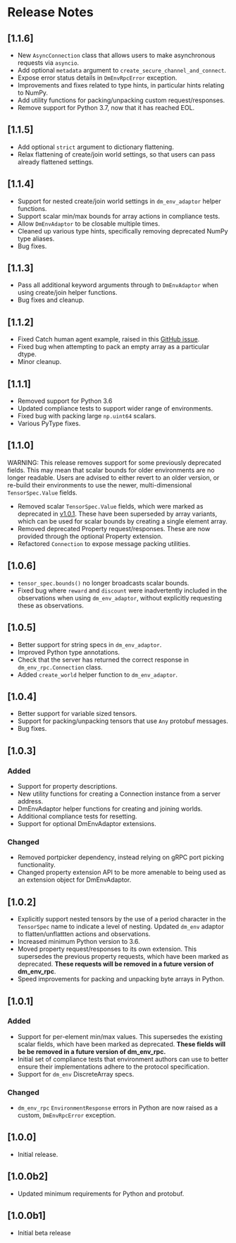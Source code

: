 # Release Notes

## [1.1.6]

*   New `AsyncConnection` class that allows users to make asynchronous requests
    via `asyncio`.
*   Add optional `metadata` argument to `create_secure_channel_and_connect`.
*   Expose error status details in `DmEnvRpcError` exception.
*   Improvements and fixes related to type hints, in particular hints relating
    to NumPy.
*   Add utility functions for packing/unpacking custom request/responses.
*   Remove support for Python 3.7, now that it has reached EOL.

## [1.1.5]

*   Add optional `strict` argument to dictionary flattening.
*   Relax flattening of create/join world settings, so that users can pass
    already flattened settings.

## [1.1.4]

*   Support for nested create/join world settings in `dm_env_adaptor` helper
    functions.
*   Support scalar min/max bounds for array actions in compliance tests.
*   Allow `DmEnvAdaptor` to be closable multiple times.
*   Cleaned up various type hints, specifically removing deprecated NumPy type
    aliases.
*   Bug fixes.

## [1.1.3]

*   Pass all additional keyword arguments through to `DmEnvAdaptor` when using
    create/join helper functions.
*   Bug fixes and cleanup.

## [1.1.2]

*   Fixed Catch human agent example, raised in this
    [GitHub issue](https://github.com/deepmind/dm_env_rpc/issues/2).
*   Fixed bug when attempting to pack an empty array as a particular dtype.
*   Minor cleanup.

## [1.1.1]

*   Removed support for Python 3.6
*   Updated compliance tests to support wider range of environments.
*   Fixed bug with packing large `np.uint64` scalars.
*   Various PyType fixes.

## [1.1.0]

WARNING: This release removes support for some previously deprecated fields.
This may mean that scalar bounds for older environments are no longer readable.
Users are advised to either revert to an older version, or re-build their
environments to use the newer, multi-dimensional `TensorSpec.Value` fields.

*   Removed scalar `TensorSpec.Value` fields, which were marked as deprecated in
    [v1.0.1](#101). These have been superseded by array variants, which can be
    used for scalar bounds by creating a single element array.
*   Removed deprecated Property request/responses. These are now provided
    through the optional Property extension.
*   Refactored `Connection` to expose message packing utilities.

## [1.0.6]

*   `tensor_spec.bounds()` no longer broadcasts scalar bounds.
*   Fixed bug where `reward` and `discount` were inadvertently included in the
    observations when using `dm_env_adaptor`, without explicitly requesting
    these as observations.

## [1.0.5]

*   Better support for string specs in `dm_env_adaptor`.
*   Improved Python type annotations.
*   Check that the server has returned the correct response in
    `dm_env_rpc.Connection` class.
*   Added `create_world` helper function to `dm_env_adaptor`.

## [1.0.4]

*   Better support for variable sized tensors.
*   Support for packing/unpacking tensors that use `Any` protobuf messages.
*   Bug fixes.

## [1.0.3]

### Added

*   Support for property descriptions.
*   New utility functions for creating a Connection instance from a server
    address.
*   DmEnvAdaptor helper functions for creating and joining worlds.
*   Additional compliance tests for resetting.
*   Support for optional DmEnvAdaptor extensions.

### Changed

*   Removed portpicker dependency, instead relying on gRPC port picking
    functionality.
*   Changed property extension API to be more amenable to being used as an
    extension object for DmEnvAdaptor.

## [1.0.2]

*   Explicitly support nested tensors by the use of a period character in the
    `TensorSpec` name to indicate a level of nesting. Updated `dm_env` adaptor
    to flatten/unflattten actions and observations.
*   Increased minimum Python version to 3.6.
*   Moved property request/responses to its own extension. This supersedes the
    previous property requests, which have been marked as deprecated. **These
    requests will be removed in a future version of dm_env_rpc**.
*   Speed improvements for packing and unpacking byte arrays in Python.

## [1.0.1]

### Added

*   Support for per-element min/max values. This supersedes the existing scalar
    fields, which have been marked as deprecated. **These fields will be be
    removed in a future version of dm_env_rpc.**
*   Initial set of compliance tests that environment authors can use to better
    ensure their implementations adhere to the protocol specification.
*   Support for `dm_env` DiscreteArray specs.

### Changed

*   `dm_env_rpc` `EnvironmentResponse` errors in Python are now raised as a
    custom, `DmEnvRpcError` exception.

## [1.0.0]

*   Initial release.

## [1.0.0b2]

*   Updated minimum requirements for Python and protobuf.

## [1.0.0b1]

*   Initial beta release
